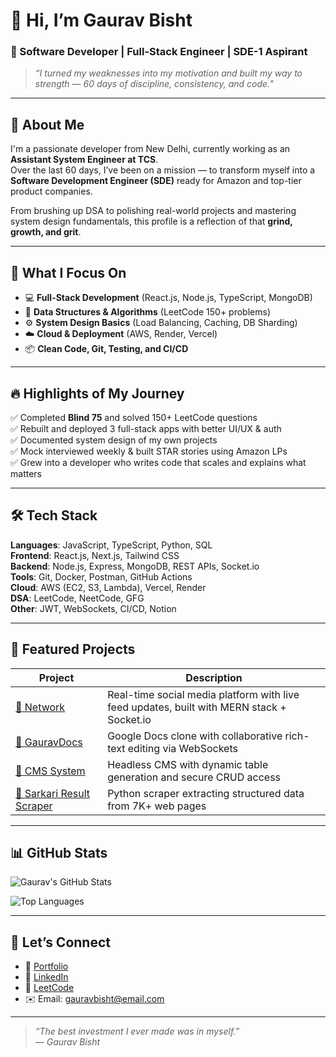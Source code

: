 # 👋 Hi, I’m Gaurav Bisht

### 🚀 Software Developer | Full-Stack Engineer | SDE-1 Aspirant

> _“I turned my weaknesses into my motivation and built my way to strength — 60 days of discipline, consistency, and code.”_

---

## 🧭 About Me

I'm a passionate developer from New Delhi, currently working as an **Assistant System Engineer at TCS**.  
Over the last 60 days, I’ve been on a mission — to transform myself into a **Software Development Engineer (SDE)** ready for Amazon and top-tier product companies.

From brushing up DSA to polishing real-world projects and mastering system design fundamentals, this profile is a reflection of that **grind, growth, and grit**.

---

## 📌 What I Focus On

- 💻 **Full-Stack Development** (React.js, Node.js, TypeScript, MongoDB)
- 🧠 **Data Structures & Algorithms** (LeetCode 150+ problems)
- ⚙️ **System Design Basics** (Load Balancing, Caching, DB Sharding)
- ☁️ **Cloud & Deployment** (AWS, Render, Vercel)
- 📦 **Clean Code, Git, Testing, and CI/CD**

---

## 🔥 Highlights of My Journey

✅ Completed **Blind 75** and solved 150+ LeetCode questions  
✅ Rebuilt and deployed 3 full-stack apps with better UI/UX & auth  
✅ Documented system design of my own projects  
✅ Mock interviewed weekly & built STAR stories using Amazon LPs  
✅ Grew into a developer who writes code that scales and explains what matters

---

## 🛠️ Tech Stack

**Languages**: JavaScript, TypeScript, Python, SQL  
**Frontend**: React.js, Next.js, Tailwind CSS  
**Backend**: Node.js, Express, MongoDB, REST APIs, Socket.io  
**Tools**: Git, Docker, Postman, GitHub Actions  
**Cloud**: AWS (EC2, S3, Lambda), Vercel, Render  
**DSA**: LeetCode, NeetCode, GFG  
**Other**: JWT, WebSockets, CI/CD, Notion

---

## 💼 Featured Projects

| Project | Description |
|--------|-------------|
| [🔗 Network](https://github.com/iamgauravbisht/Network) | Real-time social media platform with live feed updates, built with MERN stack + Socket.io |
| [🔗 GauravDocs](https://github.com/iamgauravbisht/gauravdocs) | Google Docs clone with collaborative rich-text editing via WebSockets |
| [🔗 CMS System](https://github.com/iamgauravbisht/cmssystem) | Headless CMS with dynamic table generation and secure CRUD access |
| [🔗 Sarkari Result Scraper](https://github.com/iamgauravbisht/sarkariresults) | Python scraper extracting structured data from 7K+ web pages |

---

## 📊 GitHub Stats

![Gaurav's GitHub Stats](https://github-readme-stats.vercel.app/api?username=iamgauravbisht&show_icons=true&theme=tokyonight)

![Top Languages](https://github-readme-stats.vercel.app/api/top-langs/?username=iamgauravbisht&layout=compact&theme=tokyonight)

---

## 🤝 Let’s Connect

- 🔗 [Portfolio](https://iamgauravbisht.github.io)
- 💼 [LinkedIn](https://linkedin.com/in/gauravbisht)
- 🧠 [LeetCode](https://leetcode.com/)
- ✉️ Email: gauravbisht@email.com

---

> _“The best investment I ever made was in myself.”_  
> _— Gaurav Bisht_

